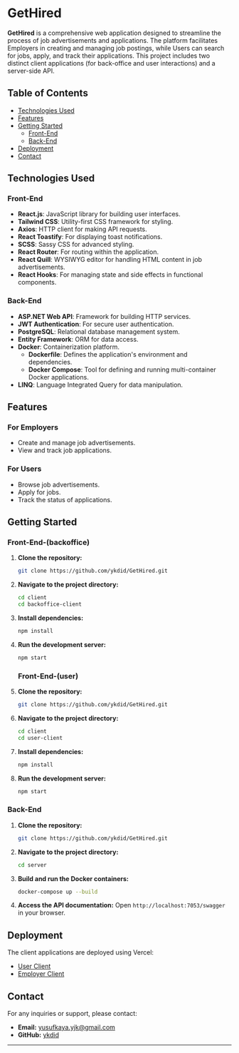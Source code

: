 # GetHired

**GetHired** is a comprehensive web application designed to streamline the process of job advertisements and applications. The platform facilitates Employers in creating and managing job postings, while Users can search for jobs, apply, and track their applications. This project includes two distinct client applications (for back-office and user interactions) and a server-side API.

## Table of Contents

- [Technologies Used](#technologies-used)
- [Features](#features)
- [Getting Started](#getting-started)
  - [Front-End](#front-end)
  - [Back-End](#back-end)
- [Deployment](#deployment)
- [Contact](#contact)

## Technologies Used

### Front-End

- **React.js**: JavaScript library for building user interfaces.
- **Tailwind CSS**: Utility-first CSS framework for styling.
- **Axios**: HTTP client for making API requests.
- **React Toastify**: For displaying toast notifications.
- **SCSS**: Sassy CSS for advanced styling.
- **React Router**: For routing within the application.
- **React Quill**: WYSIWYG editor for handling HTML content in job advertisements.
- **React Hooks**: For managing state and side effects in functional components.

### Back-End

- **ASP.NET Web API**: Framework for building HTTP services.
- **JWT Authentication**: For secure user authentication.
- **PostgreSQL**: Relational database management system.
- **Entity Framework**: ORM for data access.
- **Docker**: Containerization platform.
  - **Dockerfile**: Defines the application's environment and dependencies.
  - **Docker Compose**: Tool for defining and running multi-container Docker applications.
- **LINQ**: Language Integrated Query for data manipulation.

## Features

### For Employers

- Create and manage job advertisements.
- View and track job applications.

### For Users

- Browse job advertisements.
- Apply for jobs.
- Track the status of applications.

## Getting Started

### Front-End-(backoffice)

1. **Clone the repository:**
   ```bash
   git clone https://github.com/ykdid/GetHired.git
   ```

2. **Navigate to the project directory:**
   ```bash
   cd client
   cd backoffice-client
   ```

3. **Install dependencies:**
   ```bash
   npm install
   ```

4. **Run the development server:**
   ```bash
   npm start
   ```
   ### Front-End-(user)

1. **Clone the repository:**
   ```bash
   git clone https://github.com/ykdid/GetHired.git
   ```

2. **Navigate to the project directory:**
   ```bash
   cd client
   cd user-client
   ```

3. **Install dependencies:**
   ```bash
   npm install
   ```

4. **Run the development server:**
   ```bash
   npm start
   ```

### Back-End

1. **Clone the repository:**
   ```bash
   git clone https://github.com/ykdid/GetHired.git
   ```

2. **Navigate to the project directory:**
   ```bash
   cd server
   ```

3. **Build and run the Docker containers:**
   ```bash
   docker-compose up --build
   ```

4. **Access the API documentation:**
   Open `http://localhost:7053/swagger` in your browser.

## Deployment

The client applications are deployed using Vercel:

- [User Client](https://gethired-user.vercel.app/)
- [Employer Client](https://gethired-employer.vercel.app/)


## Contact

For any inquiries or support, please contact:

- **Email:** yusufkaya.yjk@gmail.com
- **GitHub:** [ykdid](https://github.com/ykdid)

---
